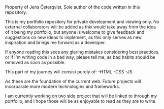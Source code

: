 Property of Jens Österqvist,
Sole author of the code written in this repository.

This is my portfolio repository for private development and viewing only. No external collaborators will be added as this would take away from the idea of it being my portfolio, but anyone is welcome to give feedback and suggestions on new ideas to implement, as this only serves as new inspiration and brings me forward as a developer.

If anyone reading this sees any glaring mistakes considering best practices, or if I'm writing code in a bad way, please tell me, as bad habits should be removed as soon as possible.

This part of my journey will consist purely of:
-HTML
-CSS
-JS

As these are the foundation of the current web. 
Future projects will incorparate more modern technologies and frameworks.

I am currently working on two side project that will be linked to through my portfolio, and I hope those will be as enjoyable to read as they are to write.
